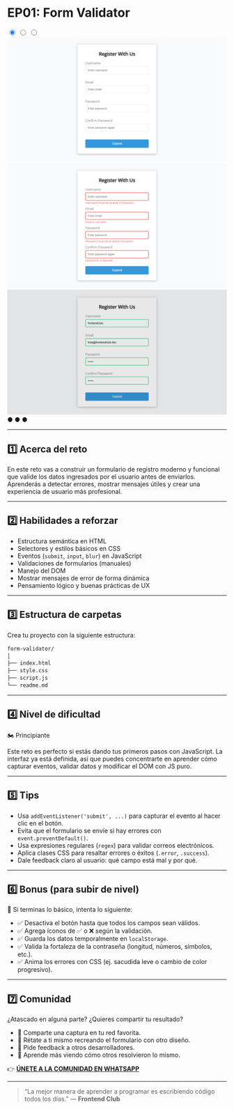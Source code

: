 # EP01: Form Validator

<link rel="stylesheet" href="/css/style.css">

<div class="carousel-container">

  <input type="radio" name="carousel" id="slide1" checked>
  <input type="radio" name="carousel" id="slide2">
  <input type="radio" name="carousel" id="slide3">

  <div class="carousel-slide">
    <img src="/img/project1-01.png" alt="Imagen 1">
    <img src="/img/project1-02.png" alt="Imagen 2">
    <img src="/img/project1-03.png" alt="Imagen 3">
  </div>

  <div class="carousel-nav">
    <label for="slide1">●</label>
    <label for="slide2">●</label>
    <label for="slide3">●</label>
  </div>
</div>

---

## 1️⃣ Acerca del reto

En este reto vas a construir un formulario de registro moderno y funcional que valide los datos ingresados por el usuario antes de enviarlos.
Aprenderás a detectar errores, mostrar mensajes útiles y crear una experiencia de usuario más profesional.

---

## 2️⃣ Habilidades a reforzar

- Estructura semántica en HTML
- Selectores y estilos básicos en CSS
- Eventos (`submit`, `input`, `blur`) en JavaScript
- Validaciones de formularios (manuales)
- Manejo del DOM
- Mostrar mensajes de error de forma dinámica
- Pensamiento lógico y buenas prácticas de UX

---

## 3️⃣ Estructura de carpetas

Crea tu proyecto con la siguiente estructura:

```md
form-validator/
│
├── index.html
├── style.css
├── script.js
└── readme.md
```

---

## 4️⃣ Nivel de dificultad

🏍️ Principiante

Este reto es perfecto si estás dando tus primeros pasos con JavaScript.
La interfaz ya está definida, así que puedes concentrarte en aprender cómo capturar eventos, validar datos y modificar el DOM con JS puro.

---

## 5️⃣ Tips

- Usa `addEventListener('submit', ...)` para capturar el evento al hacer clic en el botón.
- Evita que el formulario se envíe si hay errores con `event.preventDefault()`.
- Usa expresiones regulares (`regex`) para validar correos electrónicos.
- Aplica clases CSS para resaltar errores o éxitos (`.error`, `.success`).
- Dale feedback claro al usuario: qué campo está mal y por qué.

---

## 6️⃣ Bonus (para subir de nivel)

🎯 Si terminas lo básico, intenta lo siguiente:

- ✅ Desactiva el botón hasta que todos los campos sean válidos.
- ✅ Agrega íconos de ✅ o ❌ según la validación.
- ✅ Guarda los datos temporalmente en `localStorage`.
- ✅ Valida la fortaleza de la contraseña (longitud, números, símbolos, etc.).
- ✅ Anima los errores con CSS (ej. sacudida leve o cambio de color progresivo).

---

## 7️⃣ Comunidad

¿Atascado en alguna parte? ¿Quieres compartir tu resultado?

- 📸 Comparte una captura en tu red favorita.
- 🔁 Rétate a ti mismo recreando el formulario con otro diseño.
- 💬 Pide feedback a otros desarrolladores.
- 🧠 Aprende más viendo cómo otros resolvieron lo mismo.

👉 **[ÚNETE A LA COMUNIDAD EN WHATSAPP](https://chat.whatsapp.com/CldsuiaJ52t3NvDg47zaWP)**

---

> “La mejor manera de aprender a programar es escribiendo código todos los días.” — **Frontend Club**